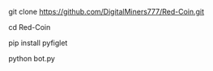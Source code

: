 git clone https://github.com/DigitalMiners777/Red-Coin.git

cd Red-Coin

pip install pyfiglet

python bot.py

